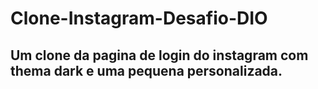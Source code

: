 # Clone-Instagram-Desafio-DIO

## Um clone da pagina de login do instagram com thema dark e uma pequena personalizada.
